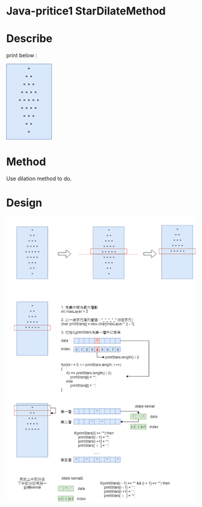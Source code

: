 # Java-pritice1 StarDilateMethod

# Describe

print below :

![print](/designDocument/print.png)

# Method 

Use dilation method to do.

# Design
![design](/designDocument/StarDilateMethod_design.png)
